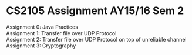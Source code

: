 # CS2105 Assignment AY15/16 Sem 2 

Assignment 0: Java Practices </br>
Assignment 1: Transfer file over UDP Protocol </br>
Assignment 2: Transfer file over UDP Protocol on top of unreliable channel </br>
Assignment 3: Cryptography </br>
